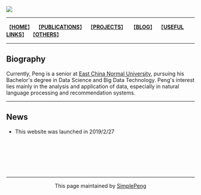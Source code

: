 <img style="-webkit-user-select: none;" src="https://raw.githubusercontent.com/SimpleLP/simplelp.github.io/master/profile.PNG">

------------------------

【**[HOME](https://simplelp.github.io/)**】&nbsp;&nbsp;【**[PUBLICATIONS](https://simplelp.github.io/publications/)**】&nbsp;&nbsp;【**[PROJECTS](https://simplelp.github.io/projects/)**】 &nbsp;&nbsp;【**[BLOG](https://simplelp.github.io/blog/)**】&nbsp;&nbsp;【**[USEFUL LINKS](https://simplelp.github.io/links/)**】&nbsp;&nbsp;【**[OTHERS](https://simplelp.github.io/My-Life/)**】

---------------------

## Biography
Currently, Peng is a senior at [East China Normal University](https://www.ecnu.edu.cn/), pursuing his Bachelor's degree in Data Science and Big Data Technology. Peng's interest lies mainly in the analysis and application of data, especially in natural language processing and recommendation systems.

---------------------------

## News
- This website was launched in 2019/2/27


<br>
<br>
<br>
<br>
<br>

------------------------------------------

<center> This page maintained by <a href="https://github.com/SimpleLP/simplelp.github.io">SimplePeng</a> </center>
